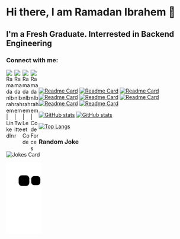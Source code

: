 # Hi there, I am Ramadan Ibrahem 👋

## I'm a Fresh Graduate. Interrested in Backend Engineering

### Connect with me:

[<img align="left" alt="RamadanIbrahem | LinkedIn" width="22px" src="https://cdn.jsdelivr.net/npm/simple-icons@v3/icons/linkedin.svg" />][linkedin]
[<img align="left" alt="RamadanIbrahem | Twitter" width="22px" src="https://cdn.jsdelivr.net/npm/simple-icons@v3/icons/twitter.svg" />][twitter]
[<img align="left" alt="RamadanIbrahem | LeetCode" width="22px" src="https://cdn.jsdelivr.net/npm/simple-icons@5.7.0/icons/leetcode.svg" />][leetcode]
[<img align="left" alt="RamadanIbrahem | CodeForces" width="22px" src="https://cdn.jsdelivr.net/npm/simple-icons@5.7.0/icons/codeforces.svg" />][codeforces]

<br>
<br>

[linkedin]: https://linkedin.com/in/ramadanibrahem
[twitter]: https://twitter.com/rmdnhgzy
[leetcode]: https://leetcode.com/Ramadan98/
[codeforces]: https://codeforces.com/profile/Ramadan98

[![Readme Card](https://github-readme-stats.vercel.app/api/pin/?username=RamadanIbrahem98&repo=DSP&theme=radical)](https://github.com/RamadanIbrahem98/DSP)
[![Readme Card](https://github-readme-stats.vercel.app/api/pin/?username=RamadanIbrahem98&repo=huffmanCoding&theme=radical)](https://github.com/RamadanIbrahem98/huffmanCoding)
[![Readme Card](https://github-readme-stats.vercel.app/api/pin/?username=RamadanIbrahem98&repo=RIS&theme=radical)](https://github.com/RamadanIbrahem98/RIS)
[![Readme Card](https://github-readme-stats.vercel.app/api/pin/?username=RamadanIbrahem98&repo=TopologyAPI&theme=radical)](https://github.com/RamadanIbrahem98/TopologyAPI)
[![Readme Card](https://github-readme-stats.vercel.app/api/pin/?username=RamadanIbrahem98&repo=Algorithmic-Toolbox-threeRocksGame&theme=radical)](https://github.com/RamadanIbrahem98/Algorithmic-Toolbox-threeRocksGame)
[![Readme Card](https://github-readme-stats.vercel.app/api/pin/?username=RamadanIbrahem98&repo=EigenFaces&theme=radical)](https://github.com/RamadanIbrahem98/EigenFaces)
[![Readme Card](https://github-readme-stats.vercel.app/api/pin/?username=RamadanIbrahem98&repo=icu-realtime-monitoring-system&theme=radical)](https://github.com/RamadanIbrahem98/icu-realtime-monitoring-system)
[![Readme Card](https://github-readme-stats.vercel.app/api/pin/?username=RamadanIbrahem98&repo=STM32F4xx-DMA&theme=radical)](https://github.com/RamadanIbrahem98/STM32F4xx-DMA)

[![GitHub stats](https://github-readme-stats.vercel.app/api?username=RamadanIbrahem98&show_icons=true&theme=radical)](https://github.com/anuraghazra/github-readme-stats)
[![GitHub stats](https://github-readme-streak-stats.herokuapp.com/?user=RamadanIbrahem98&theme=radical)](https://github.com/anuraghazra/github-readme-stats)

[![Top Langs](https://github-readme-stats.vercel.app/api/top-langs/?username=RamadanIbrahem98&exclude_repo=statistics-cc-hypothesis-testing,stm32f401-429xx-projects,STM32F401CC,STM32F4xx-DMA,sound-equalizer&hide=html,jupyter%20notebook&layout=compact&theme=radical&langs_count=10)](https://github.com/anuraghazra/github-readme-stats)

### Random Joke

![Jokes Card](https://readme-jokes.vercel.app/api?bgColor=%23141321&borderColor=%23a09ea2&qColor=%23d83a7c&aColor=%23a9fef7&codeColor=%23fff)

![Snake](https://github.com/RamadanIbrahem98/RamadanIbrahem98/raw/output/github-contribution-grid-snake.svg)
